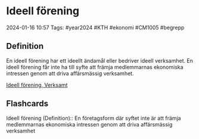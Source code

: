 # Ideell förening

2024-01-16 10:57
Tags: #year2024 #KTH #ekonomi #CM1005 #begrepp

## Definition

En ideell förening har ett ideellt ändamål eller bedriver ideell verksamhet. En ideell förening får inte ha till syfte att främja medlemmarnas ekonomiska intressen genom att driva affärsmässig verksamhet.

[Ideell förening, Verksamt](https://www.verksamt.se/starta/valj-foretagsform/ideell-forening)

## Flashcards

Ideell förening (Definition):: En företagsform där syftet inte är att främja medlemmarnas ekonomiska intressen genom att driva affärsmässig verksamhet
<!--SR:!2024-01-25,3,250!2024-02-06,11,270-->
